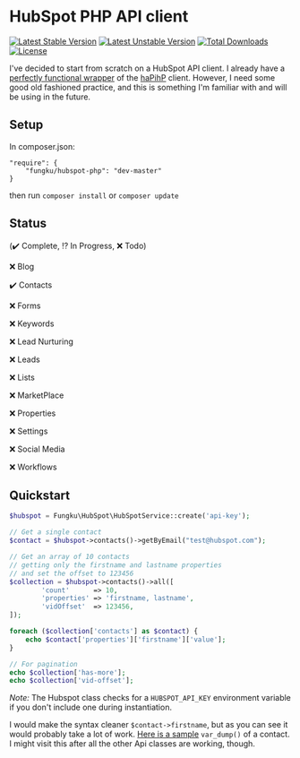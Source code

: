 # HubSpot PHP API client

[![Latest Stable Version](https://poser.pugx.org/fungku/hubspot-php/v/stable.svg)](https://packagist.org/packages/fungku/hubspot-php) [![Latest Unstable Version](https://poser.pugx.org/fungku/hubspot-php/v/unstable.svg)](https://packagist.org/packages/fungku/hubspot-php) [![Total Downloads](https://poser.pugx.org/fungku/hubspot-php/downloads.svg)](https://packagist.org/packages/fungku/hubspot-php) [![License](https://poser.pugx.org/fungku/hubspot-php/license.svg)](https://packagist.org/packages/fungku/hubspot-php)

I've decided to start from scratch on a HubSpot API client. I already have a [perfectly functional wrapper](https://github.com/fungku/hubspot) of the [haPihP](https://github.com/HubSpot/haPiHP) client. However, I need some good old fashioned practice, and this is something I'm familiar with and will be using in the future.

## Setup

In composer.json:

```
"require": {
	"fungku/hubspot-php": "dev-master"
}
```
then run `composer install` or `composer update`

## Status

(:heavy_check_mark: Complete, :interrobang: In Progress, :x: Todo)

:x: Blog

:heavy_check_mark: Contacts

:x: Forms

:x: Keywords

:x: Lead Nurturing

:x: Leads

:x: Lists

:x: MarketPlace

:x: Properties

:x: Settings

:x: Social Media

:x: Workflows


## Quickstart


```php
$hubspot = Fungku\HubSpot\HubSpotService::create('api-key');

// Get a single contact
$contact = $hubspot->contacts()->getByEmail("test@hubspot.com");

// Get an array of 10 contacts
// getting only the firstname and lastname properties
// and set the offset to 123456
$collection = $hubspot->contacts()->all([
        'count'      => 10,
        'properties' => 'firstname, lastname',
        'vidOffset'  => 123456,
]);

foreach ($collection['contacts'] as $contact) {
    echo $contact['properties']['firstname']['value'];
}

// For pagination
echo $collection['has-more'];
echo $collection['vid-offset'];
```

*Note:* The Hubspot class checks for a `HUBSPOT_API_KEY` environment variable if you don't include one during instantiation.

I would make the syntax cleaner `$contact->firstname`, but as you can see it would probably take a lot of work. [Here is a sample](https://github.com/fungku/hubspot-php/wiki/Contact-Var-Dump) `var_dump()` of a contact. I might visit this after all the other Api classes are working, though. 
